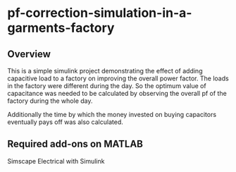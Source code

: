 # pf-correction-simulation-in-a-garments-factory

## Overview
This is a simple simulink project demonstrating the effect of adding capacitive load to a factory on improving the overall power factor. The loads in the factory were different during the day. So the optimum value of capacitance was needed to be calculated by observing the overall pf of the factory during the whole day. 

Additionally the time by which the money invested on buying capacitors eventually pays off was also calculated.

## Required add-ons on MATLAB
Simscape Electrical with Simulink
